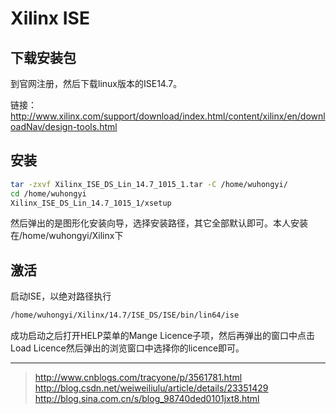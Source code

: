 <!-- README.md --- 
;; 
;; Description: 
;; Author: Hongyi Wu(吴鸿毅)
;; Email: wuhongyi@qq.com 
;; Created: 二 7月 25 09:42:16 2017 (+0800)
;; Last-Updated: 二 7月 25 12:33:19 2017 (+0800)
;;           By: Hongyi Wu(吴鸿毅)
;;     Update #: 5
;; URL: http://wuhongyi.cn -->

# Xilinx ISE


## 下载安装包

到官网注册，然后下载linux版本的ISE14.7。

链接：  
http://www.xilinx.com/support/download/index.html/content/xilinx/en/downloadNav/design-tools.html 

## 安装

```bash
tar -zxvf Xilinx_ISE_DS_Lin_14.7_1015_1.tar -C /home/wuhongyi/
cd /home/wuhongyi
Xilinx_ISE_DS_Lin_14.7_1015_1/xsetup
```

然后弹出的是图形化安装向导，选择安装路径，其它全部默认即可。本人安装在/home/wuhongyi/Xilinx下

## 激活

启动ISE，以绝对路径执行
```bash
/home/wuhongyi/Xilinx/14.7/ISE_DS/ISE/bin/lin64/ise
```
成功启动之后打开HELP菜单的Mange Licence子项，然后再弹出的窗口中点击Load Licence然后弹出的浏览窗口中选择你的licence即可。


----

> http://www.cnblogs.com/tracyone/p/3561781.html
> http://blog.csdn.net/weiweiliulu/article/details/23351429
> http://blog.sina.com.cn/s/blog_98740ded0101jxt8.html



<!-- README.md ends here -->
